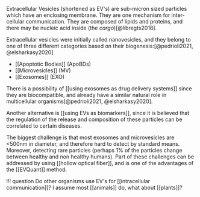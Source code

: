 Extracellular Vesicles (shortened as EV's) are sub-micron sized particles which have an enclosing membrane. They are one mechanism for inter-cellular communication. They are composed of lipids and proteins, and there may be nucleic acid inside (the *cargo*)[@libregts2018].

Extracellular vesicles were initially called nanovesicles, and they belong to one of three different categories based on their biogenesis:[@pedrioli2021, @elsharkasy2020]

- [[Apoptotic Bodies]] (ApoBDs)
- [[Microvesicles]] (MV)
- [[Exosomes]] (EXO)

There is a possibility of [[using exosomes as drug delivery systems]] since they are biocompatible, and already have a similar natural role in multicellular organisms[@pedrioli2021, @elsharkasy2020]. 

Another alternative is [[using EVs as biomarkers]], since it is believed that the regulation of the release and composition of these particles can be correlated to certain diseases. 

The biggest challenge is that most exosomes and microvesicles are <500nm in diameter, and therefore hard to detect by standard means. Moreover, detecting rare particles (perhaps 1% of the particles change between healthy and non healthy humans). Part of these challenges can be addressed by using [[hollow optical fiber]], and is one of the advantages of the [[EVQuant]] method. 

!!! question
	Do other organisms use EV's for [[intracellular communication]]? I assume most [[animals]] do, what about [[plants]]? 
